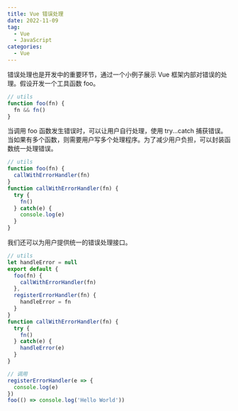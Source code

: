 ```yaml
---
title: Vue 错误处理
date: 2022-11-09
tag:
  - Vue
  - JavaScript
categories:
  - Vue
---
```


错误处理也是开发中的重要环节，通过一个小例子展示 Vue 框架内部对错误的处理。假设开发一个工具函数 foo。

```JavaScript
// utils
function foo(fn) {
  fn && fn()
}
```

当调用 foo 函数发生错误时，可以让用户自行处理，使用 try...catch 捕获错误。当如果有多个函数，则需要用户写多个处理程序。为了减少用户负担，可以封装函数统一处理错误。

```JavaScript
// utils
function foo(fn) {
  callWithErrorHandler(fn)
}
function callWithErrorHandler(fn) {
  try {
    fn()
  } catch(e) {
    console.log(e)
  }
}
```

我们还可以为用户提供统一的错误处理接口。

```JavaScript
// utils
let handleError = null
export default {
  foo(fn) {
    callWithErrorHandler(fn)
  },
  registerErrorHandler(fn) {
    handleError = fn
  }
}
function callWithErrorHandler(fn) {
  try {
    fn()
  } catch(e) {
    handleError(e)
  }
}

// 调用
registerErrorHandler(e => {
  console.log(e)
})
foo(() => console.log('Hello World'))
```